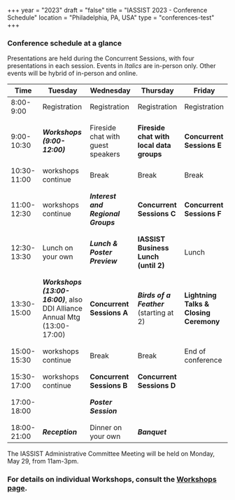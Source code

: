 +++
year = "2023"
draft = "false"
title = "IASSIST 2023 - Conference Schedule"
location = "Philadelphia, PA, USA"
type = "conferences-test"
+++

### Conference schedule at a glance

Presentations are held during the Concurrent Sessions, with four presentations in each session.
Events in *Italics* are in-person only.  Other events will be hybrid of in-person and online.

Time|Tuesday|Wednesday|Thursday|Friday|
---|---|---|---|---|
8:00-9:00|Registration|Registration|Registration|Registration|
   |   |   |   |   |
   |   |   |   |   |
9:00-10:30|**_Workshops (9:00-12:00)_**|Fireside chat with guest speakers|**Fireside chat with local data groups**|**Concurrent Sessions E**|
   |   |   |   |   |
   |   |   |   |   |
10:30-11:00| workshops continue|Break|Break|Break|
   |   |   |   |   |
   |   |   |   |   |
11:00-12:30| workshops continue|**_Interest and Regional Groups_**|**Concurrent Sessions C**|**Concurrent Sessions F**|
   |   |   |   |   |
   |   |   |   |   |
12:30-13:30|Lunch on your own|**_Lunch & Poster Preview_**|**IASSIST Business Lunch (until 2)**|Lunch|
   |   |   |   |   |
   |   |   |   |   |
13:30-15:00|**_Workshops (13:00-16:00)_**, also DDI Alliance Annual Mtg (13:00-17:00)|**Concurrent Sessions A**|**_Birds of a Feather_** (starting at 2)|**Lightning Talks & Closing Ceremony**|
   |   |   |   |   |
   |   |   |   |   |
15:00-15:30| workshops continue|Break|Break|End of conference|
   |   |   |   |   |
   |   |   |   |   |
15:30-17:00| workshops continue|**Concurrent Sessions B**|**Concurrent Sessions D**|
   |   |   |   |   |
   |   |   |   |   |
17:00-18:00| |**_Poster Session_**|
   |   |   |   |   |
   |   |   |   |   |
18:00-21:00|**_Reception_**|Dinner on your own|**_Banquet_**|

The IASSIST Administrative Committee Meeting will be held on Monday, May 29, from 11am-3pm.

### For details on individual Workshops, consult the [**Workshops** page](/conferences/iassist2023/workshops/).
